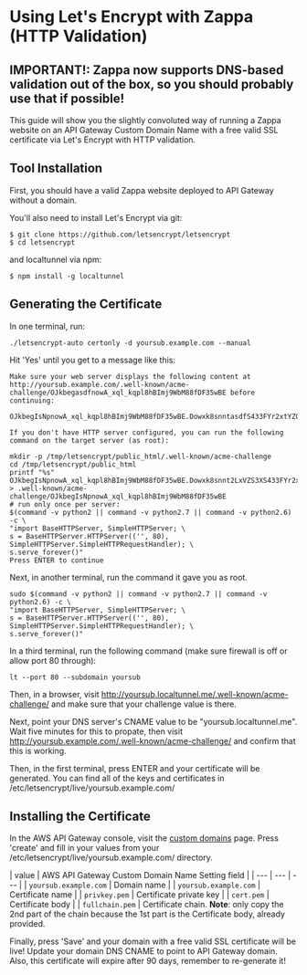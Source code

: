 # Using Let's Encrypt with Zappa (HTTP Validation)

## IMPORTANT!: Zappa now supports DNS-based validation out of the box, so you should probably use that if possible!

This guide will show you the slightly convoluted way of running a Zappa website on an API Gateway Custom Domain Name with a free valid SSL certificate via Let's Encrypt with HTTP validation.

## Tool Installation

First, you should have a valid Zappa website deployed to API Gateway without a domain.

You'll also need to install Let's Encrypt via git:

```
$ git clone https://github.com/letsencrypt/letsencrypt
$ cd letsencrypt
```

and localtunnel via npm:

```
$ npm install -g localtunnel
```

## Generating the Certificate

In one terminal, run:

```
./letsencrypt-auto certonly -d yoursub.example.com --manual
```

Hit 'Yes' until you get to a message like this:

```
Make sure your web server displays the following content at
http://yoursub.example.com/.well-known/acme-challenge/OJkbegasdfnowA_xql_kqpl8hBImj9WbM88fDF35wBE before continuing:

OJkbegIsNpnowA_xql_kqpl8hBImj9WbM88fDF35wBE.Dowxk8snntasdfS433FYr2xtYZ0RaBcpaEXqmdc

If you don't have HTTP server configured, you can run the following
command on the target server (as root):

mkdir -p /tmp/letsencrypt/public_html/.well-known/acme-challenge
cd /tmp/letsencrypt/public_html
printf "%s" OJkbegIsNpnowA_xql_kqpl8hBImj9WbM88fDF35wBE.Dowxk8snnt2LxVZS3XS433FYr2xtYZ0RaBcpaEXqmdc > .well-known/acme-challenge/OJkbegIsNpnowA_xql_kqpl8hBImj9WbM88fDF35wBE
# run only once per server:
$(command -v python2 || command -v python2.7 || command -v python2.6) -c \
"import BaseHTTPServer, SimpleHTTPServer; \
s = BaseHTTPServer.HTTPServer(('', 80), SimpleHTTPServer.SimpleHTTPRequestHandler); \
s.serve_forever()"
Press ENTER to continue
```

Next, in another terminal, run the command it gave you as root.
```
sudo $(command -v python2 || command -v python2.7 || command -v python2.6) -c \
"import BaseHTTPServer, SimpleHTTPServer; \
s = BaseHTTPServer.HTTPServer(('', 80), SimpleHTTPServer.SimpleHTTPRequestHandler); \
s.serve_forever()"
```

In a third terminal, run the following command (make sure firewall is off or allow port 80 through):

```
lt --port 80 --subdomain yoursub
```

Then, in a browser, visit http://yoursub.localtunnel.me/.well-known/acme-challenge/ and make sure that your challenge value is there.

Next, point your DNS server's CNAME value to be "yoursub.localtunnel.me". Wait five minutes for this to propate, then visit http://yoursub.example.com/.well-known/acme-challenge/ and confirm that this is working.

Then, in the first terminal, press ENTER and your certificate will be generated. You can find all of the keys and certificates in /etc/letsencrypt/live/yoursub.example.com/

## Installing the Certificate

In the AWS API Gateway console, visit the [custom domains](https://console.aws.amazon.com/apigateway/home?region=us-east-1#/custom-domain-names) page. Press 'create' and fill in your values from your /etc/letsencrypt/live/yoursub.example.com/ directory.


| value | AWS API Gateway Custom Domain Name Setting field |
| --- | --- | --- |
| `yoursub.example.com` | Domain name |
| `yoursub.example.com` | Certificate name |
| `privkey.pem` | Certificate private key |
| `cert.pem` | Certificate body |
| `fullchain.pem` | Certificate chain. **Note**: only copy the 2nd part of the chain because the 1st part is the Certificate body, already provided.

Finally, press 'Save' and your domain with a free valid SSL certificate will be live! Update your domain DNS CNAME to point to API Gateway domain. Also, this certificate will expire after 90 days, remember to re-generate it!

